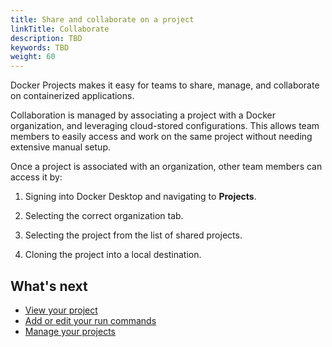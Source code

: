 ```yaml
---
title: Share and collaborate on a project
linkTitle: Collaborate
description: TBD
keywords: TBD
weight: 60
---
```


Docker Projects makes it easy for teams to share, manage, and collaborate on containerized applications. 

Collaboration is managed by associating a project with a Docker organization, and leveraging cloud-stored configurations. This allows team members to easily access and work on the same project without needing extensive manual setup.

Once a project is associated with an organization, other team members can access it by:

1. Signing into Docker Desktop and navigating to **Projects**.

2. Selecting the correct organization tab. 

3. Selecting the project from the list of shared projects.

4. Cloning the project into a local destination.

## What's next

 - [View your project](/manuals/projects/view.md)
 - [Add or edit your run commands](/manuals/projects/edit.md)
 - [Manage your projects](/manuals/projects/manage.md)
